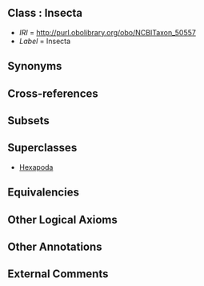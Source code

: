 
## Class : Insecta

 * *IRI* = http://purl.obolibrary.org/obo/NCBITaxon_50557
 * *Label* = Insecta

## Synonyms


## Cross-references


## Subsets


## Superclasses

 * [Hexapoda](../../NCBITaxon/60/NCBITaxon_6960.md)

## Equivalencies


## Other Logical Axioms


## Other Annotations


## External Comments

